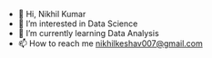 - 👋 Hi, Nikhil Kumar
- 👀 I’m interested in Data Science
- 🌱 I’m currently learning Data Analysis
- 📫 How to reach me  nikhilkeshav007@gmail.com

<!---
desireTree/desireTree is a ✨ special ✨ repository because its `README.md` (this file) appears on your GitHub profile.
You can click the Preview link to take a look at your changes.
--->
